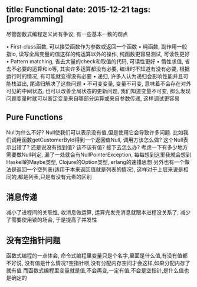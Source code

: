 title: Functional
date: 2015-12-21
tags: [programming]
---

尽管函数式编程定义尚有争议, 有一些基本一致的观点

<!--more-->
• First-class函数, 可以接受函数作为参数或返回一个函数
• 纯函数, 副作用一般指io, 读写全局变量的值这样的纯运算以外的操作, 纯函数更容易测试, 可读性更好
• Pattern matching, 省去大量的check和取值的代码, 可读性更好
• 惰性求值, 省去不必要的运算和io等, 其实许多运算都没有必要, 编译时不知道有没有必要, 根据运行时的情况, 有可能就变得没有必要
• 递归, 许多人认为递归会影响性能并且可能栈溢出, 尾递归解决了这些问题
• 不可变变量, 变量不可变, 意味着不会存在对外可见的中间状态, 也可以改善全局状态的更新问题, 
  我们知道变量不可变, 那么发现问题变量时就可以断定变量来自哪部分运算或来自参数传递, 这样调试更容易

## Pure Functions

Null为什么不好?
Null使我们可以表示没有值,但是使用它会导致许多问题.
比如我们调用函数getCustomerById得到一个返回值Null, 
调用方该怎么做? 这个Null表示出错了? 还是说没有找到值? 该不该有值? 接下去怎么办?
考虑一下有多少地方需要做Null判定, 漏了一处就会有NullPointerException,
每每想到这里我就会想到Haskell的Maybe类型, Clojure的Option类型, erlang的速错思想
另外也有一个做法是返回一个空列表(适用于本来返回值就是列表的情况),
这样对于上层来说是相同的,都是列表,只是有没有元素的区别

## 消息传递
减小了进程间的关联性, 收消息做运算, 运算完发完消息就跟本进程没关系了, 
减少了需要使用锁的场合, 于是提高了并发性

## 没有空指针问题
函数式编程的一点体会, 命令式编程里变量只是个名字,里面是什么值,有没有值都不好说,
没有值是什么情况?空指针呗,没有分配内存空间才会这样,如果分配内存了就有值
而函数式编程里变量就是值,不会再变,一定有值,不会是空指针,是什么值也是确定的

